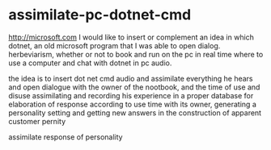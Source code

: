 # assimilate-pc-dotnet-cmd
http://microsoft.com
I would like to insert or complement an idea in which dotnet, an old microsoft program that I was able to open dialog. herbeviarism, whether or not to book and run on the pc in real time where to use a computer and chat with dotnet in pc audio.

the idea is to insert dot net cmd audio and assimilate everything he hears and open dialogue with the owner of the nootbook, and the time of use and disuse assimilating and recording his experience in a proper database for elaboration of response according to use time with its owner, generating a personality setting and getting new answers in the construction of apparent customer pernity

assimilate response of personality
